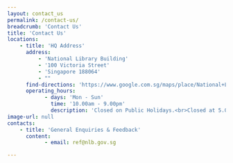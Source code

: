 ```yaml
---
layout: contact_us
permalink: /contact-us/
breadcrumb: 'Contact Us'
title: 'Contact Us'
locations:
    - title: 'HQ Address'
      address:
          - 'National Library Building'
          - '100 Victoria Street'
          - 'Singapore 188064'
          - ""
      find-directions: 'https://www.google.com.sg/maps/place/National+Library+Board/@1.2975644,103.8521073,17z/data=!3m1!4b1!4m5!3m4!1s0x31da19a53b44f507:0x2ce078e72b32d70!8m2!3d1.297559!4d103.854296'
      operating_hours:
            - days: 'Mon - Sun'
              time: '10.00am - 9.00pm'
              description: 'Closed on Public Holidays.<br>Closed at 5.00pm on eves of Christmas, New Year and Chinese New Year.'
image-url: null
contacts:
    - title: 'General Enquiries & Feedback'
      content:
            - email: ref@nlb.gov.sg

---
```


